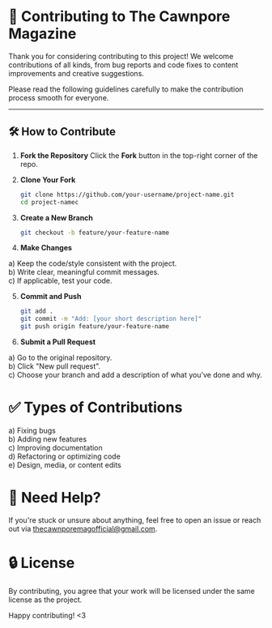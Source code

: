# 🌟 Contributing to The Cawnpore Magazine

Thank you for considering contributing to this project! We welcome contributions of all kinds, from bug reports and code fixes to content improvements and creative suggestions.

Please read the following guidelines carefully to make the contribution process smooth for everyone.

---

## 🛠️ How to Contribute

1. **Fork the Repository**
   Click the **Fork** button in the top-right corner of the repo.

2. **Clone Your Fork**
   ```bash
   git clone https://github.com/your-username/project-name.git
   cd project-namec

3. **Create a New Branch**
   ```bash
   git checkout -b feature/your-feature-name

4. **Make Changes**

a) Keep the code/style consistent with the project.  
b) Write clear, meaningful commit messages.  
c) If applicable, test your code.  

  
5. **Commit and Push**
   ```bash
   git add .
   git commit -m "Add: [your short description here]"
   git push origin feature/your-feature-name

6. **Submit a Pull Request**

a) Go to the original repository.  
b) Click "New pull request".  
c) Choose your branch and add a description of what you’ve done and why.

# ✅ Types of Contributions
a) Fixing bugs   
b) Adding new features   
c) Improving documentation   
d) Refactoring or optimizing code  
e) Design, media, or content edits 

# 🙋 Need Help?
If you're stuck or unsure about anything, feel free to open an issue or reach out via thecawnporemagofficial@gmail.com.

# 🔒 License
By contributing, you agree that your work will be licensed under the same license as the project.

Happy contributing! <3
